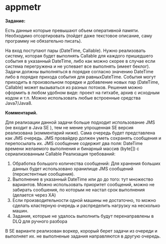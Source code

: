 # appmetr
**Задание:**

Есть данные которые превышают объем оперативной памяти. Необходимо отсортировать (пойдет даже текстовое описание, саму программу не обязательно писать).

На вход поступают пары (DateTime, Callable). 
Нужно реализовать систему, которая будет выполнять Callable для каждого пришедшего события в указанный DateTime, либо как можно скорее в случае если система перегружена и не успевает все выполнять (имеет беклог).
Задачи должны выполняться в порядке согласно значению DateTime либо в порядке прихода события для равныхDateTime.
События могут приходить в произвольном порядке и добавление новых пар (DateTime, Callable) может вызываться из разных потоков. 
Решения можно оформить в любом удобном виде: проект на гитхабе, архив с исходным кодом и т.п. Можно использовать любые встроенные средства Java7/Java8.


**Комментарий.**


Для реализации данной задачи больше подходит использование JMS (не входит в Java SE ), тем не мение упрощенная SE версия реализована (комментарий ниже).
Сама очередь будет представлена как JMS очередь. JMS провайдер должен уметь сохранять сообщения и перепосылать их. 
JMS сообщение содержит два поля: DateTime времени желаемого выполнения и
бинарный массив (byte[]) с сериализованным Callable
Реализация требований:
1) Обработка большого количества сообщений: Для хранения больших данных будет использовано хранилище JMS сообщений (персистентные сообщения).
2) Выполнение в указанный DateTime или до до того:  тут множество вариантов. Можно использовать приоритет сообщений, можно не забирать сообшения, по которым не настал срок выполнения (делается через XA)
3) Если производительности одной машины не достаточно, то можно сделать кластерную очередь и распределить нагрузку на несколько машин. 
3) Задания, которые не удалось выполнить будут перенаправлены в DLQ для ручного разбора

В SE варианте реализован воркер, корорый берет задачи из очереди и выполняет их. не выполненые задания направляются в другую очередь. 